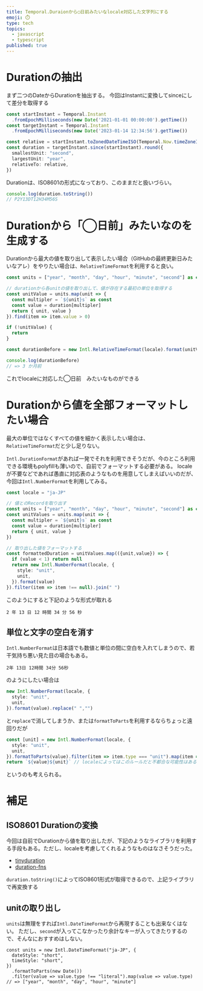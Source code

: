 ```yaml
---
title: Temporal.Duraionから◯日前みたいなlocale対応した文字列にする
emoji: ⏱️
type: tech
topics:
  - javascript
  - typescript
published: true
---
```


# Durationの抽出
まず二つのDateからDurationを抽出する。
今回はInstantに変換してsinceにして差分を取得する

```ts
const startInstant = Temporal.Instant
  .fromEpochMilliseconds(new Date('2021-01-01 00:00:00').getTime())
const targetInstant = Temporal.Instant
  .fromEpochMilliseconds(new Date('2023-01-14 12:34:56').getTime())

const relative = startInstant.toZonedDateTimeISO(Temporal.Now.timeZoneId())
const duration = targetInstant.since(startInstant).round({
  smallestUnit: "second",
  largestUnit: "year",
  relativeTo: relative,
})
```

Durationは、ISO8601の形式になっており、このままだと扱いづらい。

```ts
console.log(duration.toString())
// P2Y13DT12H34M56S
```

# Durationから「◯日前」みたいなのを生成する

Durationから最大の値を取り出して表示したい場合（GitHubの最終更新日みたいなアレ）をやりたい場合は、`RelativeTimeFormat`を利用すると良い。

```ts
const units = ["year", "month", "day", "hour", "minute", "second"] as const

// durationから各unitの値を取り出して、値が存在する最初の単位を取得する
const unitValue = units.map(unit => {
  const multipler = `${unit}s` as const
  const value = duration[multipler]
  return { unit, value }
}).find(item => item.value > 0)

if (!unitValue) {
  return
}

const durationBefore = new Intl.RelativeTimeFormat(locale).format(unitValue.value, unitValue.unit)
```

```ts
console.log(durationBefore)
// => 3 か月前
```
これでlocaleに対応した◯日前　みたいなものができる

# Durationから値を全部フォーマットしたい場合

最大の単位ではなくすべての値を細かく表示したい場合は、`RelativeTimeFormat`だと少し足りない。

`Intl.DurationFormat`があれば一発でそれを利用できそうだが、今のところ利用できる環境もpolyfillも薄いので、自前でフォーマットする必要がある。
localeが不要などであれば愚直に対応表のようなものを用意してしまえばいいのだが、今回は`Intl.NumberFormat`を利用してみる。

```ts
const locale = "ja-JP"

// 値とのRecordを取り出す
const units = ["year", "month", "day", "hour", "minute", "second"] as const
const unitValues = units.map(unit => {
  const multipler = `${unit}s` as const
  const value = duration[multipler]
  return { unit, value }
})

// 取り出した値をフォーマットする
const formattedDuration = unitValues.map(({unit,value}) => {
  if (value < 1) return null
  return new Intl.NumberFormat(locale, {
    style: "unit",
    unit,
  }).format(value)
}).filter(item => item !== null).join(" ")
```

このようにすると下記のような形式が取れる
```
2 年 13 日 12 時間 34 分 56 秒
```

## 単位と文字の空白を消す

`Intl.NumberFormat`は日本語でも数値と単位の間に空白を入れてしまうので、若干気持ち悪い見た目の場合もある。

```
2年 13日 12時間 34分 56秒
```

のようにしたい場合は

```ts
new Intl.NumberFormat(locale, {
  style: "unit",
  unit,
}).format(value).replace(" ","")
```

と`replace`で消してしまうか、または`formatToParts`を利用するならちょっと遠回りだが

```ts
const [unit] = new Intl.NumberFormat(locale, {
  style: "unit",
  unit,
}).formatToParts(value).filter(item => item.type === "unit").map(item => item.value)
return `${value}${unit}` // localeによってはこのルールだと不都合な可能性はある
```
というのも考えられる。

# 補足

## ISO8601 Durationの変換

今回は自前でDurationから値を取り出したが、下記のようなライブラリを利用する手段もある。ただし、localeを考慮してくれるようなものはなさそうだった。
- [tinyduration](https://github.com/MelleB/tinyduration)
- [duration-fns](https://github.com/dlevs/duration-fns)

`duration.toString()`によってISO8601形式が取得できるので、上記ライブラリで再変換する

## unitの取り出し

`units`は無理をすれば`Intl.DateTimeFormat`から再現することも出来なくはない。
ただし、`second`が入ってこなかったり余計なキーが入ってきたりするので、そんなにおすすめはしない。

```tsx
const units = new Intl.DateTimeFormat("ja-JP", {
  dateStyle: "short",
  timeStyle: "short",
})
  .formatToParts(new Date())
  .filter(value => value.type !== "literal").map(value => value.type)
// => ["year", "month", "day", "hour", "minute"]
```